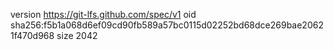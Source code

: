 version https://git-lfs.github.com/spec/v1
oid sha256:f5b1a068d6ef09cd90fb589a57bc0115d02252bd68dce269bae20621f470d968
size 2042
